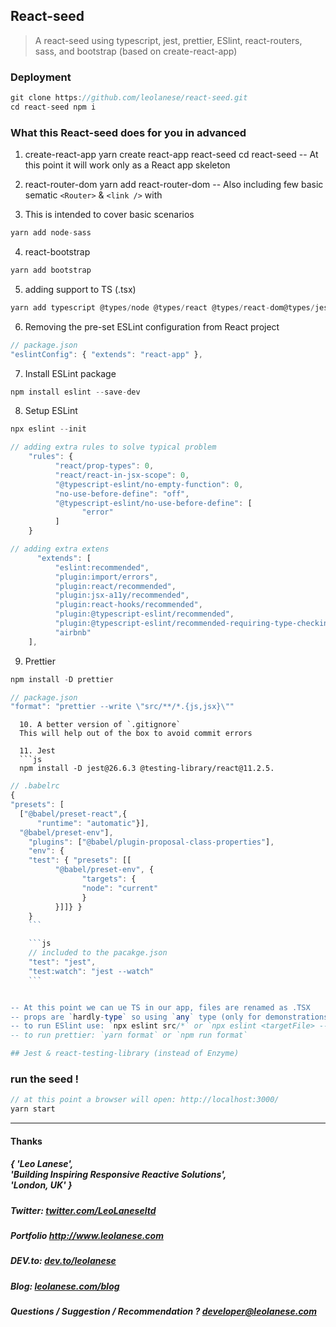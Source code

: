## React-seed

> A react-seed using typescript, jest, prettier, ESlint, react-routers, sass, and bootstrap (based on create-react-app)

### Deployment

```js
git clone https://github.com/leolanese/react-seed.git
cd react-seed npm i
```

### What this React-seed does for you in advanced

1. create-react-app yarn create react-app react-seed cd react-seed 
-- At this point it will work only as a React app skeleton 

2. react-router-dom yarn add react-router-dom 
-- Also including few basic sematic
`<Router>` & `<link />` with <Router>

3. This is intended to cover basic scenarios

```js
yarn add node-sass
```

4. react-bootstrap

```js
yarn add bootstrap
```

5. adding support to TS (.tsx)

```js
yarn add typescript @types/node @types/react @types/react-dom@types/jest
```

6. Removing the pre-set ESLint configuration from React project

```js
// package.json
"eslintConfig": { "extends": "react-app" },
```

7. Install ESLint package

```js
npm install eslint --save-dev
```

8. Setup ESLint

```js
npx eslint --init
```

```js
// adding extra rules to solve typical problem
    "rules": {
          "react/prop-types": 0,
          "react/react-in-jsx-scope": 0,
          "@typescript-eslint/no-empty-function": 0,
          "no-use-before-define": "off",
          "@typescript-eslint/no-use-before-define": [
                "error"
          ]
    }
```

```js
// adding extra extens
      "extends": [
          "eslint:recommended",
          "plugin:import/errors",
          "plugin:react/recommended",
          "plugin:jsx-a11y/recommended",
          "plugin:react-hooks/recommended",
          "plugin:@typescript-eslint/recommended",
          "plugin:@typescript-eslint/recommended-requiring-type-checking",
          "airbnb"
    ],
```

9. Prettier

```js
npm install -D prettier
```

```js
// package.json
"format": "prettier --write \"src/**/*.{js,jsx}\""
```

````
  10. A better version of `.gitignore`
  This will help out of the box to avoid commit errors

  11. Jest
  ```js
  npm install -D jest@26.6.3 @testing-library/react@11.2.5.
````

````js
// .babelrc
{
"presets": [
  ["@babel/preset-react",{
      "runtime": "automatic"}],
  "@babel/preset-env"],
    "plugins": ["@babel/plugin-proposal-class-properties"],
    "env": {
    "test": { "presets": [[
          "@babel/preset-env", {
                "targets": {
                "node": "current"
                }
          }]]} }
    }
    ```

    ```js
    // included to the pacakge.json
    "test": "jest",
    "test:watch": "jest --watch"
    ```


-- At this point we can ue TS in our app, files are renamed as .TSX
-- props are `hardly-type` so using `any` type (only for demonstrations proposes)
-- to run ESlint use: `npx eslint src/*` or `npx eslint <targetFile> --fix` or `npx eslint <targetFile> --quiet`
-- to run prettier: `yarn format` or `npm run format`

## Jest & react-testing-library (instead of Enzyme)

````

### run the seed !

```js
// at this point a browser will open: http://localhost:3000/
yarn start
```

---

<h4> Thanks </h4>
<h5> { 'Leo Lanese',<br>
       'Building Inspiring Responsive Reactive Solutions',<br>
       'London, UK' }<br>
</h5>
<h5>Twitter:
<a href="http://twitter.com/LeoLaneseltd" target="_blank">twitter.com/LeoLaneseltd</a>
</h5>
<h5>Portfolio
<a href="http://www.leolanese.com" target="_blank">http://www.leolanese.com</a>
</h5>
<h5>DEV.to:
<a href="http://www.dev.to/leolanese" target="_blank">dev.to/leolanese</a>
</h5>
<h5>Blog:
<a href="http://www.leolanese.com/blog" target="_blank">leolanese.com/blog</a>
</h5>
<h5>Questions / Suggestion / Recommendation ?
<a href="mail:to">developer@leolanese.com</a>
</h5>
